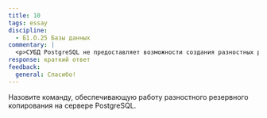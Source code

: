 ```yaml
---
title: 10
tags: essay
discipline:
  - Б1.О.25 Базы данных
commentary: |
  <p>СУБД PostgreSQL не предоставляет возможности создания разностных резервных копий.</p>
response: краткий ответ
feedback:
  general: Cпасибо!
---
```


Назовите команду, обеспечивающую работу разностного резервного копирования на сервере PostgreSQL.